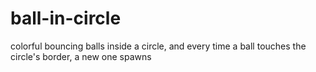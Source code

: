 # ball-in-circle
colorful bouncing balls inside a circle, and every time a ball touches the circle's border, a new one spawns

